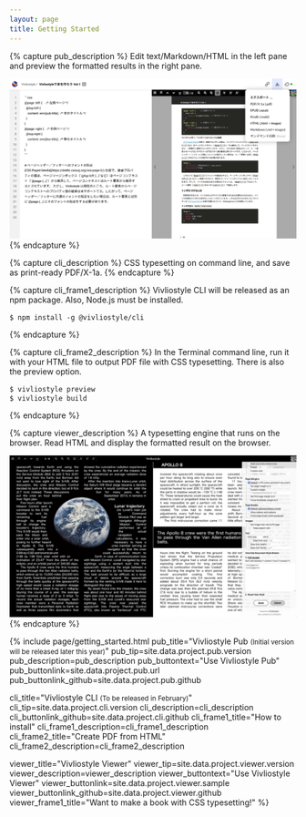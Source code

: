 ```yaml
---
layout: page
title: Getting Started
---
```


{% capture pub_description %}
Edit text/Markdown/HTML in the left pane and preview the formatted results in the right pane.

![](/assets/screenshot-pub.png)
{% endcapture %}


{% capture cli_description %}
CSS typesetting on command line, and save as print-ready PDF/X-1a.
{% endcapture %}


{% capture cli_frame1_description %}
Vivliostyle CLI will be released as an npm package. Also, Node.js must be installed.

```shell
$ npm install -g @vivliostyle/cli
```
{% endcapture %}


{% capture cli_frame2_description %}
In the Terminal command line, run it with your HTML file to output PDF file with CSS typesetting. There is also the preview option.

```shell
$ vivliostyle preview
$ vivliostyle build
```
{% endcapture %}


{% capture viewer_description %}
A typesetting engine that runs on the browser. Read HTML and display the formatted result on the browser.

![](/assets/screenshot-viewer.png)
{% endcapture %}


{% include page/getting_started.html
  pub_title="Vivliostyle Pub <small>(Initial version will be released later this year)</small>"
  pub_tip=site.data.project.pub.version
  pub_description=pub_description
  pub_buttontext="Use Vivliostyle Pub"
  pub_buttonlink=site.data.project.pub.url
  pub_buttonlink_github=site.data.project.pub.github

  cli_title="Vivliostyle CLI <small>(To be released in February)</small>"
  cli_tip=site.data.project.cli.version
  cli_description=cli_description
  cli_buttonlink_github=site.data.project.cli.github
  cli_frame1_title="How to install"
  cli_frame1_description=cli_frame1_description
  cli_frame2_title="Create PDF from HTML"
  cli_frame2_description=cli_frame2_description

  viewer_title="Vivliostyle Viewer"
  viewer_tip=site.data.project.viewer.version
  viewer_description=viewer_description
  viewer_buttontext="Use Vivliostyle Viewer"
  viewer_buttonlink=site.data.project.viewer.sample
  viewer_buttonlink_github=site.data.project.viewer.github
  viewer_frame1_title="Want to make a book with CSS typesetting!"
%}

